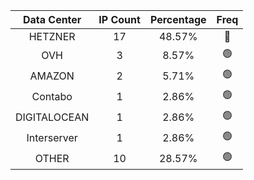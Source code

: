 | Data Center | IP Count | Percentage | Freq |
|:------------:|:--------:|:-----------:|:-----:|
| HETZNER | 17 | 48.57% | 🔴 |
| OVH | 3 | 8.57% | 🟢 |
| AMAZON | 2 | 5.71% | 🟢 |
| Contabo | 1 | 2.86% | 🟢 |
| DIGITALOCEAN | 1 | 2.86% | 🟢 |
| Interserver | 1 | 2.86% | 🟢 |
| OTHER | 10 | 28.57% | 🟢 |